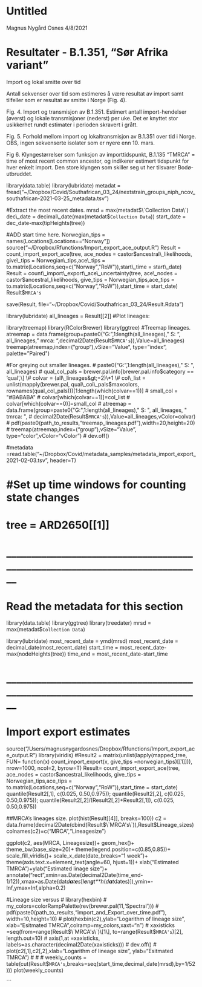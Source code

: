 Untitled
================
Magnus Nygård Osnes
4/8/2021

# Resultater - B.1.351, “Sør Afrika variant”

Import og lokal smitte over tid

Antall sekvenser over tid som estimeres å være resultat av import samt
tilfeller som er resultat av smitte i Norge (Fig. 4).

Fig. 4. Import og transmisjon av B.1.351. Estimert antall
import-hendelser (øverst) og lokale transmisjoner (nederst) per uke. Det
er knyttet stor usikkerhet rundt estimater i perioden skravert i grått.

Fig. 5. Forhold mellom import og lokaltransmisjon av B.1.351 over tid i
Norge. OBS, ingen sekvenserte isolater som er nyere enn 10. mars.

Fig 6. Klyngestørrelser som funksjon av importtidspunkt, B.1.135 “TMRCA”
= time of most recent common ancestor, og indikerer estimert tidspunkt
for hver enkelt import. Den store klyngen som skiller seg ut her
tilsvarer Bodø-utbruddet.

library(data.table) library(lubridate) metadat =
fread(“\~/Dropbox/Covid/Southafrican\_03\_24/nextstrain\_groups\_niph\_ncov\_southafrican-2021-03-25\_metadata.tsv”)

\#Extract the most recent dates. mrsd =
max(metadat$\`Collection Data\`) dec\_date = decimal\_date(max(metadat$`Collection Data`))
start\_date = dec\_date-max(tipHeights(tree))

\#ADD start time here. Norwegian\_tips =
names(Locations\[Locations==“Norway”\])
source(“\~/Dropbox/Rfunctions/Import\_export\_ace\_output.R”) Result =
count\_import\_export\_ace(tree, ace\_nodes =
castor$ancestral\_likelihoods, give\_tips = Norwegian\_tips,ace\_tips = to.matrix(Locations,seq=c("Norway","RoW")),start\_time = start\_date) Result = count\_import\_export\_ace\_uncertainty(tree, ace\_nodes = castor$ancestral\_likelihoods,
give\_tips = Norwegian\_tips,ace\_tips =
to.matrix(Locations,seq=c(“Norway”,“RoW”)),start\_time = start\_date)
Result$`MRCA's`

save(Result, file=“\~/Dropbox/Covid/Southafrican\_03\_24/Result.Rdata”)

library(lubridate) all\_lineages = Result\[\[2\]\] \#Plot lineages:

library(treemap) library(RColorBrewer) library(ggtree) \#Treemap
lineages. atreemap =
data.frame(group=paste0(“G:”,1:length(all\_lineages)," S: “,
all\_lineages,” mrca:
“,decimal2Date(Result$`MRCA's`)),Value=all\_lineages)
treemap(atreemap,index=(”group“),vSize=”Value“, type=”index“,
palette=”Paired")

\#For greying out smaller lineages. \#
paste0(“G:”,1:length(all\_lineages)," S: ", all\_lineages) \#
qual\_col\_pals = brewer.pal.info\[brewer.pal.info$category == ‘qual’,\]
\# colvar = (all\_lineages&gt;=2)\*1 \# col\_list =
unlist(mapply(brewer.pal,
qual\_col\_pals$maxcolors, rownames(qual\_col\_pals)))\[1:length(which(colvar==1))\] \# small\_col = "\#BABABA" \# colvar\[which(colvar==1)\]=col\_list \# colvar\[which(colvar==0)\]=small\_col \# atreemap = data.frame(group=paste0("G:",1:length(all\_lineages)," S: ", all\_lineages, " tmrca: ", \# decimal2Date(Result$`MRCA's`)),Value=all\_lineages,vColor=colvar)
\#
pdf(paste0(path\_to\_results,“treemap\_lineages.pdf”),width=20,height=20)
\# treemap(atreemap,index=(“group”),vSize=“Value”,
type=“color”,vColor=“vColor”) \# dev.off()

\#metadata
=read.table(“\~/Dropbox/Covid/metadata\_samples/metadata\_import\_export\_2021-02-03.tsv”,
header=T)

# \#Set up time windows for counting state changes

# tree = ARD2650\[\[1\]\]

# \_\_\_\_\_\_\_\_\_\_\_\_\_\_\_\_\_\_\_\_\_\_\_\_\_\_\_\_\_\_\_\_\_\_\_\_\_\_\_\_\_\_\_\_\_\_\_\_\_\_\_\_\_\_\_\_\_\_\_\_\_\_\_\_\_\_\_\_\_\_\_\_\_\_\_\_

# Read the metadata for this section

library(data.table) library(ggtree) library(treedater) mrsd =
max(metadat$`Collection Data`)

library(lubridate) most\_recent\_date = ymd(mrsd) most\_recent\_date =
decimal\_date(most\_recent\_date) start\_time =
most\_recent\_date-max(nodeHeights(tree)) time\_end =
most\_recent\_date-start\_time

# \_\_\_\_\_\_\_\_\_\_\_\_\_\_\_\_\_\_\_\_\_\_\_\_\_\_\_\_\_\_\_\_\_\_\_\_\_\_\_\_\_\_\_\_\_\_\_\_\_\_\_\_\_\_\_\_\_\_\_\_\_\_\_\_\_\_\_\_\_\_\_\_\_\_\_\_

# Import export estimates

source(“/Users/magnusnygardosnes/Dropbox/Rfunctions/Import\_export\_ace\_output.R”)
library(viridis) \#Result2 = matrix(unlist(lapply(mapped\_tree, FUN=
function(x) count\_import\_export(x, give\_tips
=norwegian\_tips)\[\[1\]\])), nrow=1000, ncol=2, byrow=T) Result=
count\_import\_export\_ace(tree, ace\_nodes =
castor$ancestral\_likelihoods, give\_tips = Norwegian\_tips,ace\_tips =
to.matrix(Locations,seq=c(“Norway”,“RoW”)),start\_time = start\_date)
quantile(Result2\[,1\], c(0.025, 0.50,0.975)); quantile(Result2\[,2\],
c(0.025, 0.50,0.975));
quantile(Result2\[,2\]/(Result2\[,2\]+Result2\[,1\]), c(0.025,
0.50,0.975))

\#\#MRCA’s lineages size. plot(hist(Result\[\[4\]\], breaks=100)) c2 =
data.frame(decimal2Date(cbind(Result$\`MRCA's\`)),Result$Lineage\_sizes)
colnames(c2)=c(“MRCA”,“Lineagesize”)

ggplot(c2, aes(MRCA, Lineagesize))+ geom\_hex()+
theme\_bw(base\_size=20)+ theme(legend.position=c(0.85,0.85))+
scale\_fill\_viridis()+ scale\_x\_date(date\_breaks=“1 week”)+
theme(axis.text.x=element\_text(angle=60, hjust=1))+ xlab(“Estimated
TMRCA”)+ylab(“Estimated linage size”)+
annotate(“rect”,xmin=as.Date(decimal2Date(time\_end-1/12)),xmax=as.Date(dat*d**a**t**e**s*\[*l**e**n**g**t**h*(*d**a**t*dates)\]),ymin=-Inf,ymax=Inf,alpha=0.2)

\#Lineage size versus \# library(hexbin) \#
my\_colors=colorRampPalette(rev(brewer.pal(11,‘Spectral’))) \#
pdf(paste0(path\_to\_results,“import\_and\_Export\_over\_time.pdf”),
width=10,height=10) \# plot(hexbin(c2),ylab=“Logarithm of lineage size”,
xlab=“Esitmated TMRCA”,colramp=my\_colors,xaxt=“n”) \# xaxisticks
=seq(from=range(Result$\`MRCA's\`)\[1\], to=range(Result$`MRCA's`)\[2\],
length.out=10) \# axis(1,at =xaxisticks,
labels=as.character(decimal2Date(xaxisticks))) \# dev.off() \#
plot(c2\[,1\],c2\[,2\],xlab=“Logarithm of lineage size”, ylab=“Esitmated
TMRCA”) \# \# \# weekly\_counts =
table(cut(Result$`MRCA's`,breaks=seq(start\_time,decimal\_date(mrsd),by=1/52)))
plot(weekly\_counts)

\`\`\`
